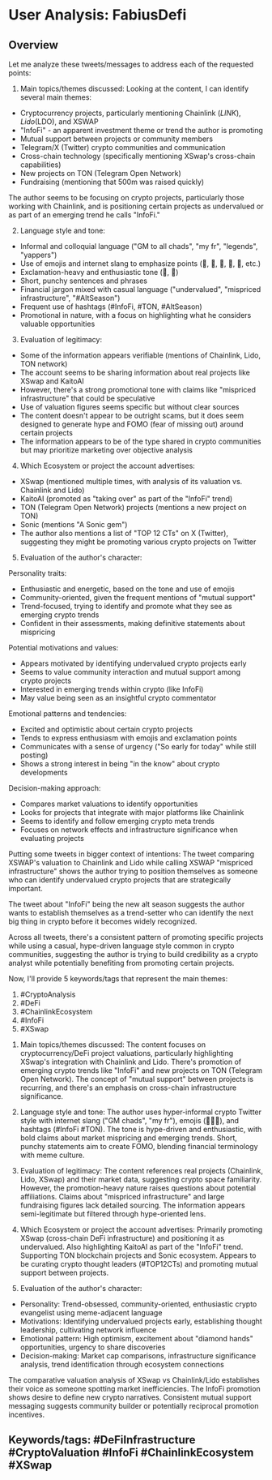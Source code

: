 # User Analysis: FabiusDefi

## Overview

<think>
Let me analyze these tweets/messages to address each of the requested points:

1. Main topics/themes discussed:
Looking at the content, I can identify several main themes:
- Cryptocurrency projects, particularly mentioning Chainlink ($LINK), Lido ($LDO), and XSWAP
- "InfoFi" - an apparent investment theme or trend the author is promoting
- Mutual support between projects or community members
- Telegram/X (Twitter) crypto communities and communication
- Cross-chain technology (specifically mentioning XSwap's cross-chain capabilities)
- New projects on TON (Telegram Open Network)
- Fundraising (mentioning that 500m was raised quickly)

The author seems to be focusing on crypto projects, particularly those working with Chainlink, and is positioning certain projects as undervalued or as part of an emerging trend he calls "InfoFi."

2. Language style and tone:
- Informal and colloquial language ("GM to all chads", "my fr", "legends", "yappers")
- Use of emojis and internet slang to emphasize points (💎, 🙌, 🤝, 🍺, 👀, etc.)
- Exclamation-heavy and enthusiastic tone (🚨, 💎)
- Short, punchy sentences and phrases
- Financial jargon mixed with casual language ("undervalued", "mispriced infrastructure", "#AltSeason")
- Frequent use of hashtags (#InfoFi, #TON, #AltSeason)
- Promotional in nature, with a focus on highlighting what he considers valuable opportunities

3. Evaluation of legitimacy:
- Some of the information appears verifiable (mentions of Chainlink, Lido, TON network)
- The account seems to be sharing information about real projects like XSwap and KaitoAI
- However, there's a strong promotional tone with claims like "mispriced infrastructure" that could be speculative
- Use of valuation figures seems specific but without clear sources
- The content doesn't appear to be outright scams, but it does seem designed to generate hype and FOMO (fear of missing out) around certain projects
- The information appears to be of the type shared in crypto communities but may prioritize marketing over objective analysis

4. Which Ecosystem or project the account advertises:
- XSwap (mentioned multiple times, with analysis of its valuation vs. Chainlink and Lido)
- KaitoAI (promoted as "taking over" as part of the "InfoFi" trend)
- TON (Telegram Open Network) projects (mentions a new project on TON)
- Sonic (mentions "A Sonic gem")
- The author also mentions a list of "TOP 12 CTs" on X (Twitter), suggesting they might be promoting various crypto projects on Twitter

5. Evaluation of the author's character:

Personality traits:
- Enthusiastic and energetic, based on the tone and use of emojis
- Community-oriented, given the frequent mentions of "mutual support"
- Trend-focused, trying to identify and promote what they see as emerging crypto trends
- Confident in their assessments, making definitive statements about mispricing

Potential motivations and values:
- Appears motivated by identifying undervalued crypto projects early
- Seems to value community interaction and mutual support among crypto projects
- Interested in emerging trends within crypto (like InfoFi)
- May value being seen as an insightful crypto commentator

Emotional patterns and tendencies:
- Excited and optimistic about certain crypto projects
- Tends to express enthusiasm with emojis and exclamation points
- Communicates with a sense of urgency ("So early for today" while still posting)
- Shows a strong interest in being "in the know" about crypto developments

Decision-making approach:
- Compares market valuations to identify opportunities
- Looks for projects that integrate with major platforms like Chainlink
- Seems to identify and follow emerging crypto meta trends
- Focuses on network effects and infrastructure significance when evaluating projects

Putting some tweets in bigger context of intentions:
The tweet comparing XSWAP's valuation to Chainlink and Lido while calling XSWAP "mispriced infrastructure" shows the author trying to position themselves as someone who can identify undervalued crypto projects that are strategically important.

The tweet about "InfoFi" being the new alt season suggests the author wants to establish themselves as a trend-setter who can identify the next big thing in crypto before it becomes widely recognized.

Across all tweets, there's a consistent pattern of promoting specific projects while using a casual, hype-driven language style common in crypto communities, suggesting the author is trying to build credibility as a crypto analyst while potentially benefiting from promoting certain projects.

Now, I'll provide 5 keywords/tags that represent the main themes:
1. #CryptoAnalysis
2. #DeFi
3. #ChainlinkEcosystem
4. #InfoFi
5. #XSwap
</think>

1. Main topics/themes discussed:
The content focuses on cryptocurrency/DeFi project valuations, particularly highlighting XSwap's integration with Chainlink and Lido. There's promotion of emerging crypto trends like "InfoFi" and new projects on TON (Telegram Open Network). The concept of "mutual support" between projects is recurring, and there's an emphasis on cross-chain infrastructure significance.

2. Language style and tone:
The author uses hyper-informal crypto Twitter style with internet slang ("GM chads", "my fr"), emojis (💎🤝🍺), and hashtags (#InfoFi #TON). The tone is hype-driven and enthusiastic, with bold claims about market mispricing and emerging trends. Short, punchy statements aim to create FOMO, blending financial terminology with meme culture.

3. Evaluation of legitimacy:
The content references real projects (Chainlink, Lido, XSwap) and their market data, suggesting crypto space familiarity. However, the promotion-heavy nature raises questions about potential affiliations. Claims about "mispriced infrastructure" and large fundraising figures lack detailed sourcing. The information appears semi-legitimate but filtered through hype-oriented lens.

4. Which Ecosystem or project the account advertises:
Primarily promoting XSwap (cross-chain DeFi infrastructure) and positioning it as undervalued. Also highlighting KaitoAI as part of the "InfoFi" trend. Supporting TON blockchain projects and Sonic ecosystem. Appears to be curating crypto thought leaders (#TOP12CTs) and promoting mutual support between projects.

5. Evaluation of the author's character:
- Personality: Trend-obsessed, community-oriented, enthusiastic crypto evangelist using meme-adjacent language
- Motivations: Identifying undervalued projects early, establishing thought leadership, cultivating network influence
- Emotional pattern: High optimism, excitement about "diamond hands" opportunities, urgency to share discoveries
- Decision-making: Market cap comparisons, infrastructure significance analysis, trend identification through ecosystem connections

The comparative valuation analysis of XSwap vs Chainlink/Lido establishes their voice as someone spotting market inefficiencies. The InfoFi promotion shows desire to define new crypto narratives. Consistent mutual support messaging suggests community builder or potentially reciprocal promotion incentives.

Keywords/tags: #DeFiInfrastructure #CryptoValuation #InfoFi #ChainlinkEcosystem #XSwap
---
